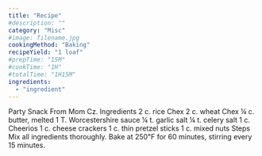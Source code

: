 ```yaml
---
title: "Recipe"
#description: ""
category: "Misc"
#image: filename.jpg
cookingMethod: "Baking"
recipeYield: "1 loaf"
#prepTime: "15M"
#cookTime: "1H"
#totalTime: "1H15M"
ingredients:
  - "ingredient"
---
```


Party Snack
From Mom Cz.
Ingredients
2 c. rice Chex
2 c. wheat Chex
¼ c. butter, melted
1 T. Worcestershire sauce
¼ t. garlic salt
¼ t. celery salt
1 c. Cheerios
1 c. cheese crackers
1 c. thin pretzel sticks
1 c. mixed nuts
Steps
Mix all ingredients thoroughly.
Bake at 250℉ for 60 minutes, stirring every 15 minutes.
